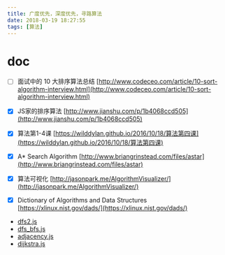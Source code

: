 ```yaml
---
title: 广度优先，深度优先，寻路算法
date: 2018-03-19 18:27:55
tags: [算法]
---
```


# doc
- [ ] 面试中的 10 大排序算法总结 [http://www.codeceo.com/article/10-sort-algorithm-interview.html](http://www.codeceo.com/article/10-sort-algorithm-interview.html)
- [x] JS家的排序算法 [http://www.jianshu.com/p/1b4068ccd505](http://www.jianshu.com/p/1b4068ccd505)
- [x] 算法第1-4课 [https://wilddylan.github.io/2016/10/18/算法第四课](https://wilddylan.github.io/2016/10/18/算法第四课)
- [x] A* Search Algorithm [http://www.briangrinstead.com/files/astar](http://www.briangrinstead.com/files/astar)
- [x] 算法可视化 [http://jasonpark.me/AlgorithmVisualizer/](http://jasonpark.me/AlgorithmVisualizer/)
- [x] Dictionary of Algorithms and Data Structures [https://xlinux.nist.gov/dads/](https://xlinux.nist.gov/dads/)


- [dfs2.js](./dfs2.js)
- [dfs_bfs.js](./dfs_bfs.js)
- [adjacency.js](./adjacency.js)
- [dijkstra.js](./dijkstra.js)
